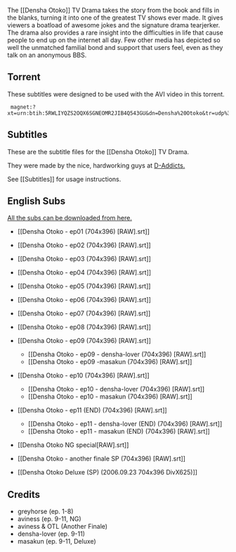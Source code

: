 The [[Densha Otoko]] TV Drama takes the story from the book and fills in the blanks, turning it into one of the greatest TV shows ever made. It gives viewers a boatload of awesome jokes and the signature drama tearjerker. The drama also provides a rare insight into the difficulties in life that cause people to end up on the internet all day. Few other media has depicted so well the unmatched familial bond and support that users feel, even as they talk on an anonymous BBS.

## Torrent

These subtitles were designed to be used with the AVI video in this torrent.

     magnet:?xt=urn:btih:5RWLIYQZS2OQX6SGNEOMR2JIB4Q543GU&dn=Densha%20Otoko&tr=udp%3a%2f%2ftracker.openbittorrent.com%3a80)


## Subtitles

These are the subtitle files for the [[Densha Otoko]] TV Drama.

They were made by the nice, hardworking guys at [D-Addicts.](http://www.d-addicts.com/forum/viewtopic_19530_0.htm)

See [[Subtitles]] for usage instructions.

## English Subs

[All the subs can be downloaded from here.](https://github.com/bibanon/bibanon/raw/master/Files/DS-Subs.7z)

* [[Densha Otoko - ep01 (704x396) [RAW].srt]]
* [[Densha Otoko - ep02 (704x396) [RAW].srt]]
* [[Densha Otoko - ep03 (704x396) [RAW].srt]]
* [[Densha Otoko - ep04 (704x396) [RAW].srt]]
* [[Densha Otoko - ep05 (704x396) [RAW].srt]]
* [[Densha Otoko - ep06 (704x396) [RAW].srt]]
* [[Densha Otoko - ep07 (704x396) [RAW].srt]]
* [[Densha Otoko - ep08 (704x396) [RAW].srt]]
* [[Densha Otoko - ep09 (704x396) [RAW].srt]]
  * [[Densha Otoko - ep09 - densha-lover (704x396) [RAW].srt]]
  * [[Densha Otoko - ep09 -masakun (704x396) [RAW].srt]]
* [[Densha Otoko - ep10 (704x396) [RAW].srt]]
  * [[Densha Otoko - ep10 - densha-lover (704x396) [RAW].srt]]
  * [[Densha Otoko - ep10 - masakun (704x396) [RAW].srt]]
* [[Densha Otoko - ep11 (END) (704x396) [RAW].srt]]
  * [[Densha Otoko - ep11 - densha-lover (END) (704x396) [RAW].srt]]
  * [[Densha Otoko - ep11 - masakun (END) (704x396) [RAW].srt]]

* [[Densha Otoko NG special[RAW].srt]]
* [[Densha Otoko - another finale SP (704x396) [RAW].srt]]
* [[Densha Otoko Deluxe (SP) (2006.09.23 704x396 DivX625)]]

## Credits

* greyhorse (ep. 1-8)
* aviness (ep. 9-11, NG)
* aviness & OTL (Another Finale)
* densha-lover (ep. 9-11)
* masakun (ep. 9-11, Deluxe)